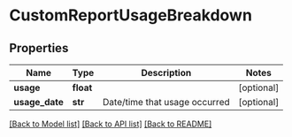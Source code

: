 # CustomReportUsageBreakdown

## Properties
Name | Type | Description | Notes
------------ | ------------- | ------------- | -------------
**usage** | **float** |  | [optional] 
**usage_date** | **str** | Date/time that usage occurred | [optional] 

[[Back to Model list]](../README.md#documentation-for-models) [[Back to API list]](../README.md#documentation-for-api-endpoints) [[Back to README]](../README.md)


